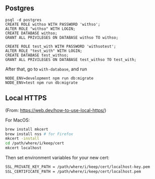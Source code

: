 ## Postgres

```
psql -d postgres
CREATE ROLE withso WITH PASSWORD 'withso';
ALTER ROLE "withso" WITH LOGIN;
CREATE DATABASE withso;
GRANT ALL PRIVILEGES ON DATABASE withso TO withso;

CREATE ROLE test_with WITH PASSWORD 'withsotest';
ALTER ROLE "test_with" WITH LOGIN;
CREATE DATABASE test_withso;
GRANT ALL PRIVILEGES ON DATABASE test_withso TO test_with;
```

After that, go to `with-database`, and run

```
NODE_ENV=development npm run db:migrate
NODE_ENV=test npm run db:migrate
```

## Local HTTPS

(From: https://web.dev/how-to-use-local-https/)

For MacOS:

```bash
brew install mkcert
brew install nss # for Firefox
mkcert -install
cd /path/where/i/keep/cert
mkcert localhost
```

Then set environment variables for your new cert:

```bash
SSL_PRIVATE_KEY_PATH = /path/where/i/keep/cert/localhost-key.pem
SSL_CERTIFICATE_PATH = /path/where/i/keep/cert/localhost.pem
```
